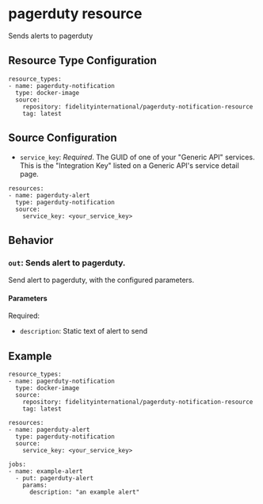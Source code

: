 pagerduty resource
==================

Sends alerts to pagerduty

Resource Type Configuration
---------------------------

```
resource_types:
- name: pagerduty-notification
  type: docker-image
  source:
    repository: fidelityinternational/pagerduty-notification-resource
    tag: latest
```

Source Configuration
--------------------

- `service_key`: *Required*. The GUID of one of your "Generic API" services. This is the "Integration Key" listed on a Generic API's service detail page.

```
resources:
- name: pagerduty-alert
  type: pagerduty-notification
  source:
    service_key: <your_service_key>
```

Behavior
--------

### `out`: Sends alert to pagerduty.

Send alert to pagerduty, with the configured parameters.

#### Parameters

Required:
- `description`: Static text of alert to send

Example
-------

```
resource_types:
- name: pagerduty-notification
  type: docker-image
  source:
    repository: fidelityinternational/pagerduty-notification-resource
    tag: latest

resources:
- name: pagerduty-alert
  type: pagerduty-notification
  source:
    service_key: <your_service_key>

jobs:
- name: example-alert
  - put: pagerduty-alert
    params:
      description: "an example alert"
```

